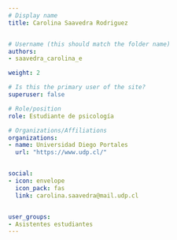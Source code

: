 ```yaml
---
# Display name
title: Carolina Saavedra Rodriguez


# Username (this should match the folder name)
authors:
- saavedra_carolina_e

weight: 2 

# Is this the primary user of the site?
superuser: false

# Role/position
role: Estudiante de psicología

# Organizations/Affiliations
organizations:
- name: Universidad Diego Portales
  url: "https://www.udp.cl/"


social:
- icon: envelope
  icon_pack: fas
  link: carolina.saavedra@mail.udp.cl 


user_groups:
- Asistentes estudiantes 
---
```



